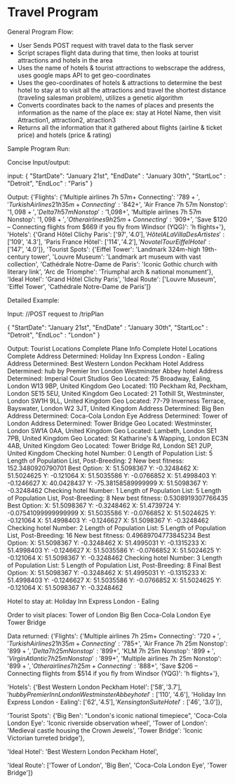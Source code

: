 # Travel Program

General Program Flow:
- User Sends POST request with travel data to the flask server
- Script scrapes flight data during that time, then looks at tourist attractions and hotels in the area
- Uses the name of hotels & tourist attractions to webscrape the address, uses google maps API to get geo-coordinates
- Uses the geo-coordinates of hotels & attractions to determine the best hotel to stay at to visit all the attractions and travel the shortest distance (traveling salesman problem), utilizes a genetic algorithm
- Converts coordinates back to the names of places and presents the information as the name of the place ex: stay at Hotel Name, then visit Attraction1, attraction2, atraction3
- Returns all the information that it gathered about flights (airline & ticket price) and  hotels (price & rating)

Sample Program Run:

Concise Input/output:

input:
{
"StartDate": "January 21st",
"EndDate"  : "January 30th",
"StartLoc" : "Detroit",
"EndLoc"   : "Paris"
}


Output:
{'Flights': {'Multiple airlines 7h 57m+ Connecting': '$789+', 'Turkish Airlines 21h 35m+ Connecting': '$842+', 'Air
France 7h 57m Nonstop': '$1,098+', 'Delta 7h 57m Nonstop': '$1,098+', 'Multiple airlines 7h 57m Nonstop': '$1,098+',
'Other airlines 9h 25m+ Connecting': '$909+', 'Save $120 – Connecting flights from $669 if you fly from Windsor (YQG)':
'h flights+'}, 
'Hotels': {'Grand Hôtel Clichy Paris': ['$97', '4.0'], 'Hôtel A La Villa Des Artistes': ['$109', '4.3'],
'Paris France Hôtel': ['$114', '4.2'], 'Novotel Tour Eiffel Hotel': ['$147', '4.0']}, 
'Tourist Spots': {'Eiffel Tower': 'Landmark 324m-high 19th-century tower', 'Louvre Museum': 'Landmark art museum with vast collection', 'Cathédrale Notre-Dame de Paris': 'Iconic Gothic church with literary link', 'Arc de Triomphe': 'Triumphal arch & national monument'},
'Ideal Hotel': 'Grand Hôtel Clichy Paris', 
'Ideal Route': ['Louvre Museum', 'Eiffel Tower', 'Cathédrale Notre-Dame de Paris']}


Detailed Example:

Input:
//POST request to /tripPlan

{
"StartDate": "January 21st",
"EndDate"  : "January 30th",
"StartLoc" : "Detroit",
"EndLoc"   : "London"
}

Output:
Tourist Locations Complete
Plane Info Complete
Hotel Locations Complete
Address Determined: Holiday Inn Express London - Ealing
Address Determined: Best Western London Peckham Hotel
Address Determined: hub by Premier Inn London Westminster Abbey hotel
Address Determined: Imperial Court Studios
Geo Located: 75 Broadway, Ealing, London W13 9BP, United Kingdom
Geo Located: 110 Peckham Rd, Peckham, London SE15 5EU, United Kingdom
Geo Located: 21 Tothill St, Westminster, London SW1H 9LL, United Kingdom
Geo Located: 77-79 Inverness Terrace, Bayswater, London W2 3JT, United Kingdom
Address Determined: Big Ben
Address Determined: Coca-Cola London Eye
Address Determined: Tower of London
Address Determined: Tower Bridge
Geo Located: Westminster, London SW1A 0AA, United Kingdom
Geo Located: Lambeth, London SE1 7PB, United Kingdom
Geo Located: St Katharine's & Wapping, London EC3N 4AB, United Kingdom
Geo Located: Tower Bridge Rd, London SE1 2UP, United Kingdom
Checking hotel Number: 0
Length of Population List: 5
Length of Population List, Post-Breeding: 2
New best fitness: 152.3480920790701
Best Option: 
X: 51.5098367 Y: -0.3248462
X: 51.5024625 Y: -0.121064
X: 51.5035586 Y: -0.0766852
X: 51.4998403 Y: -0.1246627
X: 40.0428437 Y: -75.38158589999999
X: 51.5098367 Y: -0.3248462
Checking hotel Number: 1
Length of Population List: 5
Length of Population List, Post-Breeding: 8
New best fitness: 0.5308919307766435
Best Option: 
X: 51.5098367 Y: -0.3248462
X: 51.4739724 Y: -0.07541099999999999
X: 51.5035586 Y: -0.0766852
X: 51.5024625 Y: -0.121064
X: 51.4998403 Y: -0.1246627
X: 51.5098367 Y: -0.3248462
Checking hotel Number: 2
Length of Population List: 5
Length of Population List, Post-Breeding: 16
New best fitness: 0.49689704773845234
Best Option: 
X: 51.5098367 Y: -0.3248462
X: 51.4995031 Y: -0.1315233
X: 51.4998403 Y: -0.1246627
X: 51.5035586 Y: -0.0766852
X: 51.5024625 Y: -0.121064
X: 51.5098367 Y: -0.3248462
Checking hotel Number: 3
Length of Population List: 5
Length of Population List, Post-Breeding: 8
Final Best Option: 
X: 51.5098367 Y: -0.3248462
X: 51.4995031 Y: -0.1315233
X: 51.4998403 Y: -0.1246627
X: 51.5035586 Y: -0.0766852
X: 51.5024625 Y: -0.121064
X: 51.5098367 Y: -0.3248462

Hotel to stay at: Holiday Inn Express London - Ealing

Order to visit places: 
Tower of London
Big Ben
Coca-Cola London Eye
Tower Bridge

Data returned:
{'Flights': {'Multiple airlines 7h 25m+ Connecting': '$720+', 'Turkish Airlines 21h 35m+ Connecting': '$785+', 'Air
France 7h 25m Nonstop': '$899+', 'Delta 7h 25m Nonstop': '$899+', 'KLM 7h 25m Nonstop': '$899+', 'Virgin Atlantic 7h 25m Nonstop': '$899+', 'Multiple airlines 7h 25m Nonstop': '$899+', 'Other airlines 7h 25m+ Connecting': '$888+', 'Save $206 – Connecting flights from $514 if you fly from Windsor (YQG)': 'h flights+'}, 

'Hotels': {'Best Western London Peckham Hotel': ['$58', '3.7'], 'hub by Premier Inn London Westminster Abbey hotel': ['$110', '4.6'], 'Holiday Inn Express London - Ealing': ['$62', '4.5'], 'Kensington Suite Hotel': ['$46', '3.0']}, 

'Tourist Spots': {'Big Ben': "London's iconic national timepiece", 'Coca-Cola London Eye': 'Iconic riverside observation wheel', 'Tower of London': 'Medieval castle housing the Crown Jewels', 'Tower Bridge': 'Iconic Victorian turreted bridge'}, 

'Ideal Hotel': 'Best Western London Peckham Hotel', 

'Ideal Route': ['Tower of London', 'Big Ben', 'Coca-Cola London Eye', 'Tower Bridge']}
